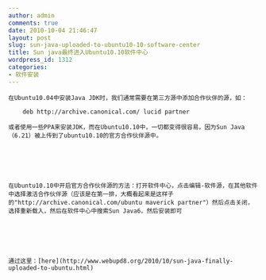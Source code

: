 ```yaml
---
author: admin
comments: true
date: 2010-10-04 21:46:47
layout: post
slug: sun-java-uploaded-to-ubuntu10-10-software-center
title: Sun java最终进入Ubuntu10.10软件中心
wordpress_id: 1312
categories:
- 软件安装
---
```



	在Ubuntu10.04中安装Java JDK时，我们通常需要在第三方源中添加合作伙伴的源，如：





> 
	
> 
> 
		deb http://archive.canonical.com/ lucid partner
	
> 
> 






	或者使用一些PPA来安装JDK，而在Ubuntu10.10中，一切都变得很容易，因为Sun Java（6.21）被上传到了ubuntu10.10的官方合作伙伴源中。






	在Ubuntu10.10中开启官方合作伙伴源的方法：打开软件中心，点击编辑-软件源，在其他软件中选择激活合作伙伴源（应该是在第一排，大概看起来是这样子的"http://archive.canonical.com/ubuntu maverick partner"）然后点击关闭，选择重新载入，然后在软件中心中搜索Sun Java6，然后安装即可






	通过这里：[here](http://www.webupd8.org/2010/10/sun-java-finally-uploaded-to-ubuntu.html)





